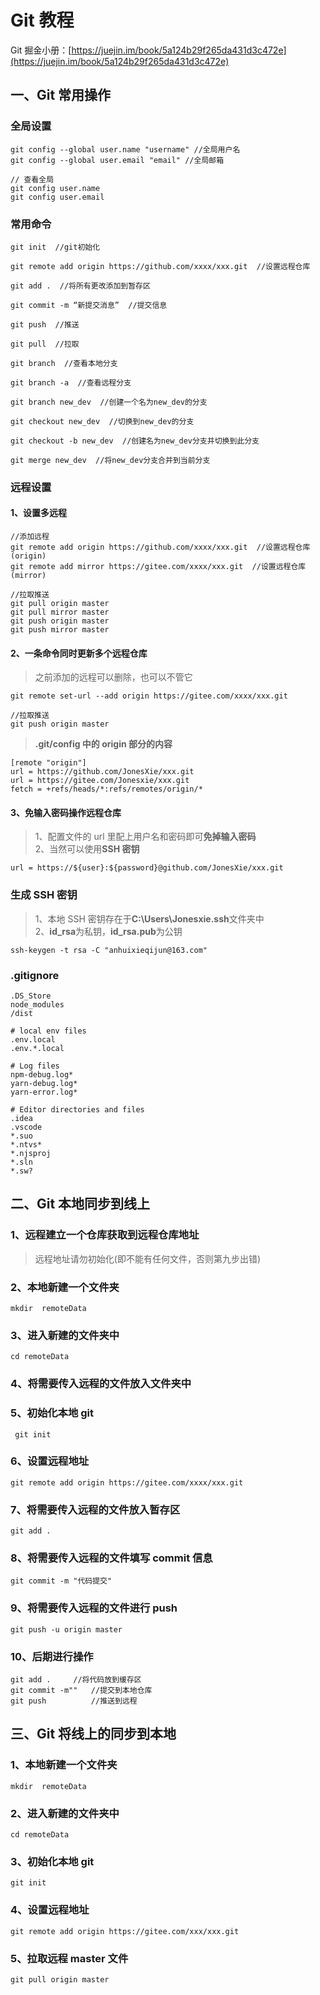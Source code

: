 # Git 教程

Git 掘金小册：[https://juejin.im/book/5a124b29f265da431d3c472e](https://juejin.im/book/5a124b29f265da431d3c472e)

## 一、Git 常用操作

### 全局设置

```git
git config --global user.name "username" //全局用户名
git config --global user.email "email" //全局邮箱

// 查看全局
git config user.name
git config user.email
```

### 常用命令

```git
git init  //git初始化

git remote add origin https://github.com/xxxx/xxx.git  //设置远程仓库

git add .  //将所有更改添加到暂存区

git commit -m “新提交消息”  //提交信息

git push  //推送

git pull  //拉取

git branch  //查看本地分支

git branch -a  //查看远程分支

git branch new_dev  //创建一个名为new_dev的分支

git checkout new_dev  //切换到new_dev的分支

git checkout -b new_dev  //创建名为new_dev分支并切换到此分支

git merge new_dev  //将new_dev分支合并到当前分支

```

### 远程设置

#### 1、设置多远程

```git
//添加远程
git remote add origin https://github.com/xxxx/xxx.git  //设置远程仓库(origin)
git remote add mirror https://gitee.com/xxxx/xxx.git  //设置远程仓库(mirror)

//拉取推送
git pull origin master
git pull mirror master
git push origin master
git push mirror master
```

#### 2、一条命令同时更新多个远程仓库

> 之前添加的远程可以删除，也可以不管它

```git
git remote set-url --add origin https://gitee.com/xxxx/xxx.git

//拉取推送
git push origin master
```

> **.git/config 中的 origin 部分的内容**

```git
[remote "origin"]
url = https://github.com/JonesXie/xxx.git
url = https://gitee.com/Jonesxie/xxx.git
fetch = +refs/heads/*:refs/remotes/origin/*
```

#### 3、免输入密码操作远程仓库

> 1、配置文件的 url 里配上用户名和密码即可**免掉输入密码**  
> 2、当然可以使用**SSH 密钥**

```git
url = https://${user}:${password}@github.com/JonesXie/xxx.git
```

### 生成 SSH 密钥

> 1、本地 SSH 密钥存在于**C:\Users\Jonesxie\.ssh**文件夹中  
> 2、**id_rsa**为私钥，**id_rsa.pub**为公钥

```git
ssh-keygen -t rsa -C "anhuixieqijun@163.com"
```

### .gitignore

```git
.DS_Store
node_modules
/dist

# local env files
.env.local
.env.*.local

# Log files
npm-debug.log*
yarn-debug.log*
yarn-error.log*

# Editor directories and files
.idea
.vscode
*.suo
*.ntvs*
*.njsproj
*.sln
*.sw?
```

## 二、Git 本地同步到线上

### 1、远程建立一个仓库获取到远程仓库地址

> 远程地址请勿初始化(即不能有任何文件，否则第九步出错)

### 2、本地新建一个文件夹

```git
mkdir  remoteData
```

### 3、进入新建的文件夹中

```git
cd remoteData
```

### 4、将需要传入远程的文件放入文件夹中

### 5、初始化本地 git

```git
 git init
```

### 6、设置远程地址

```git
git remote add origin https://gitee.com/xxxx/xxx.git
```

### 7、将需要传入远程的文件放入暂存区

```git
git add .
```

### 8、将需要传入远程的文件填写 commit 信息

```git
git commit -m "代码提交"
```

### 9、将需要传入远程的文件进行 push

```git
git push -u origin master
```

### 10、后期进行操作

```git
git add .     //将代码放到缓存区
git commit -m""   //提交到本地仓库
git push          //推送到远程
```

## 三、Git 将线上的同步到本地

### 1、本地新建一个文件夹

```git
mkdir  remoteData
```

### 2、进入新建的文件夹中

```git
cd remoteData
```

### 3、初始化本地 git

```git
git init
```

### 4、设置远程地址

```git
git remote add origin https://gitee.com/xxx/xxx.git
```

### 5、拉取远程 master 文件

```git
git pull origin master
```
